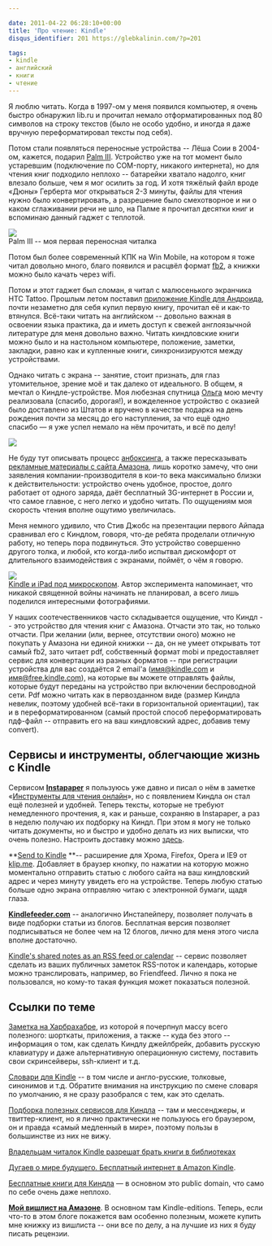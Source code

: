 ```yaml
---

date: 2011-04-22 06:28:10+00:00
title: 'Про чтение: Kindle'
disqus_identifier: 201 https://glebkalinin.com/?p=201

tags:
- kindle
- английский
- книги
- чтение
---
```


Я люблю читать. Когда в 1997-ом у меня появился компьютер, я очень быстро обнаружил lib.ru и прочитал немало отформатированных под 80 символов на строку текстов (было не особо удобно, и иногда я даже вручную переформатировал тексты под себя). 






Потом стали появляться переносные устройства -- Лёша Соии в 2004-ом, кажется, подарил [Palm III](http://ru.wikipedia.org/wiki/Palm_III). Устройство уже на тот момент было устаревшим (подключение по COM-порту, никакого интернета), но для чтения книг подходило неплохо -- батарейки хватало надолго, книг влезало больше, чем я мог осилить за год. И хотя тяжёлый файл вроде «Дюны» Герберта мог открываться 2-3 минуты, файлы для чтения нужно было конвертировать, а разрешение было смехотворное и ни о каком сглаживании речи не шло, на Палме я прочитал десятки книг и вспоминаю данный гаджет с теплотой.





![](https://glebkalinin.com/featured/2011/04/palm-iii.jpg)  
Palm III -- моя первая переносная читалка





Потом был более современный КПК на Win Mobile, на котором я тоже читал довольно много, благо появился и расцвёл формат [fb2](http://ru.wikipedia.org/wiki/FictionBook), а книжки можно было качать через wifi. 








Потом и этот гаджет был сломан, я читал с малюсенького экранчика HTC Tattoo. Прошлым летом поставил [приложение Kindle для Андроида](http://www.amazon.com/gp/feature.html/ref=red_lnd_shrt_url?ie=UTF8&docId=165849822), почти незаметно для себя купил первую книгу, прочитал её и как-то втянулся. Всё-таки читать на английском -- довольно важная в освоении языка практика, да и иметь доступ к свежей англоязычной литературе для меня довольно важно. Читать киндловские книги можно было и на настольном компьютере, положение, заметки, закладки, равно как и купленные книги, синхронизируются между устройствами.

Однако читать с экрана -- занятие, стоит признать, для глаз утомительное, зрение моё и так далеко от идеального. В общем, я мечтал о Киндле-устройстве. Моя любезная спутница [Ольга](http://olgatkachuk.ru) мою мечту реализовала (спасибо, дорогая!), и вожделенное устройство с оказией было доставлено из Штатов и вручено в качестве подарка на день рождения почти за месяц до его наступления, за что ещё одно спасибо — я уже успел немало на нём прочитать, и всё по делу!

<!-- more -->

![](https://glebkalinin.com/featured/2011/04/kindle.jpg)



Не буду тут описывать процесс [анбоксинга](http://www.youtube.com/watch?v=QA5taUBwo1c), а также пересказывать [рекламные материалы с сайта Амазона](http://www.amazon.com/Kindle-Wireless-Reader-Wifi-Graphite/dp/B003DZ1Y8Q/ref=amb_link_355368562_2?pf_rd_m=ATVPDKIKX0DER&pf_rd_s=center-1&pf_rd_r=1J96SEZYAR25TA099K1Y&pf_rd_t=101&pf_rd_p=1289229502&pf_rd_i=507846), лишь коротко замечу, что они заявления компании-производителя в кои-то века максимально близки к действительности: устройство очень удобное, простое, долго работает от одного заряда, даёт бесплатный 3G-интернет в России и, что самое главное, с него легко и удобно читать. По ощущениям моя скорость чтения вполне ощутимо увеличилась. 





Меня немного удивило, что Стив Джобс на презентации первого Айпада сравнивал его с Киндлом, говоря, что-де ребята проделали отличную работу, но теперь пора подвинуться. Это устройство совершенно другого толка, и любой, кто когда-либо испытвал дискомфорт от длительного взаимодействия с экранами, поймёт, о чём я говорю.





![](https://glebkalinin.com/featured/2011/04/ipad-kindle-microscope.jpg)  
[Kindle и iPad под микроскопом](http://www.bit-101.com/blog/?p=2722). Автор эксперимента напоминает, что никакой священной войны начинать не планировал, а всего лишь поделился интересными фотографиями.






У наших соотечественников часто складывается ощущение, что Киндл -- это устройство для чтения книг с Амазона. Отчасти это так, но только отчасти. При желании (или, вернее, отсутствии оного) можно не покупать у Амазона ни единой книжки -- да, он не умеет открывать тот самый fb2, зато читает pdf, собственный формат mobi и предоставляет сервис для конвертации из разных форматов -- при регистрации устройства для вас создаётся 2 email'а (имя@kindle.com и имя@free.kindle.com), на которые вы можете отправлять файлы, которые будут переданы на устройство при включении беспроводной сети. Pdf можно читать как в первозданном виде (размер Киндла невелик, поэтому удобней всё-таки в горизонтальной ориентации), так и в переформатированном (самый простой способ переформатировать пдф-файл -- отправить его на ваш киндловский адрес, добавив тему convert).




## Сервисы и инструменты, облегчающие жизнь с Kindle



Сервисом **[Instapaper](http://www.instapaper.com)** я пользуюсь уже давно и писал о нём в заметке «[Инструменты для чтения онлайн](https://glebkalinin.com/online-reading/#instapaper)», но с появлением Киндла он стал ещё полезней и удобней. Теперь тексты, которые не требуют немедленного прочтения, я, как и раньше, сохраняю в Instapaper, а раз в неделю получаю их подборку на Киндл. При этом я могу не только читать документы, но и быстро и удобно делать из них выписки, что очень полезно. Настроить доставку можно [здесь](http://www.instapaper.com/user/kindle).

**[Send to Kindle](https://chrome.google.com/webstore/detail/ipkfnchcgalnafehpglfbommidgmalan) **-- расширение для Хрома, Firefox, Opera и IE9 от [klip.me](http://www.klip.me/). Добавляет в браузер кнопку, по нажатии на которую можно моментально отправить статью с любого сайта на ваш киндловский адрес и через минуту увидеть его на устройстве. Теперь любую статью больше одно экрана отправляю читаю с электронной бумаги, щадя глаза.


**[Kindlefeeder.com](http://www.kindlefeeder.com/)** -- аналогично Инстапейперу, позволяет получать в виде подборки статьи из блогов. Бесплатная версия позволяет подписываться не более чем на 12 блогов, лично для меня этого числа вполне достаточно.

[Kindle's shared notes as an RSS feed or calendar](http://kindle.tautology2.net/) -- сервис позволяет сделать из ваших публичных заметок RSS-поток и календарь, которые можно транслировать, например, во Friendfeed. Лично я пока не пользовался, но кому-то такая функция может показаться полезной.




## Ссылки по теме



[Заметка на Харбрахабре](http://habrahabr.ru/blogs/ebooks/111536/), из которой я почерпнул массу всего полезного: шорткаты, приложения, а также -- куда без этого -- информация о том, как сделать Киндлу джейлбрейк, добавить русскую клавиатуру и даже альтернативную операционную систему, поставить свои скринсейверы, ssh-клиент и т.д.

[Словари для Kindle](http://www.the-ebook.org/forum/viewtopic.php?t=15767) -- в том числе и англо-русские, толковые, синонимов и т.д. Обратите внимания на инструкцию по смене словаря по умолчанию, я не сразу разобрался с тем, как это сделать.

[Подборка полезных сервисов для Киндла](http://www.the-ebook.org/forum/viewtopic.php?t=17946) -- там и мессенджеры, и твиттер-клиент, но я лично практически не пользуюсь его браузером, он и правда «самый медленный в мире», поэтому пользы в большинстве из них не вижу.

[Владельцам читалок Kindle разрешат брать книги в библиотеках](http://lenta.ru/news/2011/04/20/kindl/)

[Дугаев о мире будущего. Бесплатный интернет в Amazon Kindle](http://www.afisha.ru/article/7889/).

[Бесплатные книги для Киндла](http://www.amazon.com/gp/browse.html/ref=hp_200127470_k3land_free?node=2245146011) — в основном это public domain, что само по себе очень даже неплохо.

**[Мой вишлист на Амазоне](http://www.amazon.com/gp/registry/wishlist/1CB7REK9YJGA5)**. В основном там Kindle-editions. Теперь, если что-то в этом блоге покажется вам особенно полезным, можете купить мне книжку из вишлиста -- они все по делу, а на лучшие из них я буду писать рецензии.
